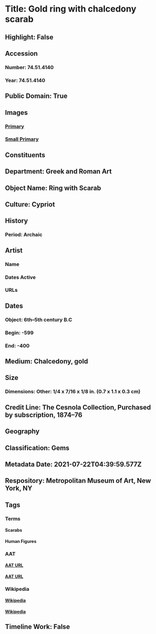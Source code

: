 # Title: Gold ring with chalcedony scarab
## Highlight: False
## Accession
### Number: 74.51.4140
### Year: 74.51.4140
## Public Domain: True
## Images
### [Primary](https://images.metmuseum.org/CRDImages/gr/original/vs74_51_4140.jpg)
### [Small Primary](https://images.metmuseum.org/CRDImages/gr/web-large/vs74_51_4140.jpg)
## Constituents
## Department: Greek and Roman Art
## Object Name: Ring with Scarab
## Culture: Cypriot
## History
### Period: Archaic
## Artist
### Name
### Dates Active
### URLs
## Dates
### Object: 6th–5th century B.C
### Begin: -599
### End: -400
## Medium: Chalcedony, gold
## Size
### Dimensions: Other: 1/4 x 7/16 x 1/8 in. (0.7 x 1.1 x 0.3 cm)
## Credit Line: The Cesnola Collection, Purchased by subscription, 1874–76
## Geography
## Classification: Gems
## Metadata Date: 2021-07-22T04:39:59.577Z
## Respository: Metropolitan Museum of Art, New York, NY
## Tags
### Terms
#### Scarabs
#### Human Figures
### AAT
#### [AAT URL](http://vocab.getty.edu/page/aat/300230813)
#### [AAT URL](http://vocab.getty.edu/page/aat/300404114)
### Wikipedia
#### [Wikipedia]()
#### [Wikipedia]()
## Timeline Work: False